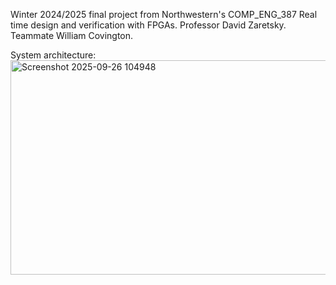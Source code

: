 Winter 2024/2025 final project from Northwestern's COMP_ENG_387 Real time design and verification with FPGAs. Professor David Zaretsky. Teammate William Covington.

System architecture: 
<img width="1266" height="343" alt="Screenshot 2025-09-26 104948" src="https://github.com/user-attachments/assets/650dbc41-3f7b-4386-834d-8fb59b17ed5a" />
